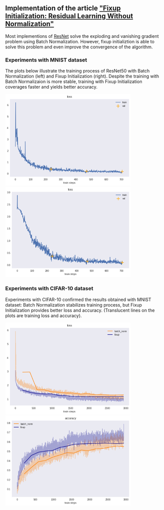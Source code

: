 ## Implementation of the article ["Fixup Initialization: Residual Learning Without Normalization"](https://arxiv.org/abs/1901.09321)


Most implementions of [ResNet](https://arxiv.org/abs/1512.03385) solve the exploding and vanishing gradient problem using Batch Normalization. However, fixup initializtion is able to solve this problem and even improve the convergence of the algorithm. 

### Experiments with MNIST dataset

The plots below illustrate the training process of ResNet50 with Batch Normalization (left) and Fixup Initialization (right). Despite the training with Batch Normalizaion is more stable, training with Fixup Initialization coverages faster and yields better accuracy. 

<img src=https://github.com/katyamineeva/fixup-initialization/blob/master/images/MNIST_resnet50_bn_loss.png alt="drawing" width="400"/> <img src=https://github.com/katyamineeva/fixup-initialization/blob/master/images/MNIST_resnet50_fixup_loss.png alt="drawing" width="400"/>

### Experiments with CIFAR-10 dataset

Experiments with CIFAR-10 confirmed the results obtained with MNIST dataset: Batch Normalization stabilizes training process, but Fixup Initialization provides better loss and accuracy. (Translucent lines on the plots are training loss and accuracy).

<img src=https://github.com/katyamineeva/fixup-initialization/blob/master/images/CIFAR10_resnet50_loss.png alt="drawing" width="400"/> <img src=https://github.com/katyamineeva/fixup-initialization/blob/master/images/CIFAR10_resnet50_acc.png alt="drawing" width="400"/>

